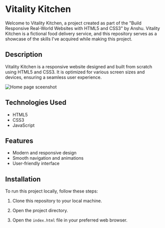# Vitality Kitchen

Welcome to Vitality Kitchen, a project created as part of the "Build Responsive Real-World Websites with HTML5 and CSS3" by Anshu. Vitality Kitchen is a fictional food delivery service, and this repository serves as a showcase of the skills I've acquired while making this project.



## Description

Vitality Kitchen is a responsive website designed and built from scratch using HTML5 and CSS3. It is optimized for various screen sizes and devices, ensuring a seamless user experience.



![Home page sceenshot](./img/screenshot.png)



## Technologies Used

- HTML5
- CSS3
- JavaScript



## Features

- Modern and responsive design
- Smooth navigation and animations
- User-friendly interface



## Installation

To run this project locally, follow these steps:

1. Clone this repository to your local machine.

2. Open the project directory.

3. Open the `index.html` file in your preferred web browser.
